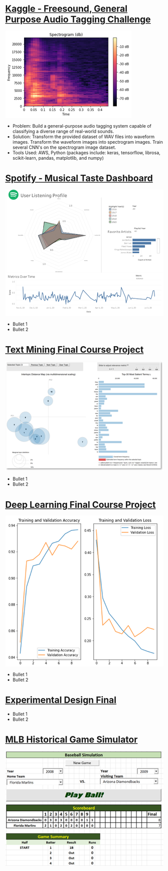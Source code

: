 # [Kaggle - Freesound, General Purpose Audio Tagging Challenge](https://github.com/gwbachman/Graham_Portfolio/blob/main/README.md)
![](/Images/spectrogram_1.png)
* Problem: Build a general-purpose audio tagging system capable of classifying a diverse range of real-world sounds.
* Solution: Transform the provided dataset of WAV files into waveform images. Transform the waveform images into spectrogram images. Train several CNN's on the spectrogram image dataset. 
* Tools Used: AWS, Python (packages include: keras, tensorflow, librosa, scikit-learn, pandas, matplotlib, and numpy)

# [Spotify - Musical Taste Dashboard](https://github.com/gwbachman/Graham_Portfolio/edit/main/README.md)
![](/Images/spotify_taste.png)
* Bullet 1
* Bullet 2 


# [Text Mining Final Course Project](https://github.com/gwbachman/Graham_Portfolio/edit/main/README.md)
![](/Images/text_mining_pic.png)
* Bullet 1
* Bullet 2 


# [Deep Learning Final Course Project](https://github.com/gwbachman/Deep_Learning_Final_Project_DSCI_619)
![](/Images/deep_learning_training_pic.png)
* Bullet 1
* Bullet 2 


# [Experimental Design Final](https://github.com/gwbachman/Graham_Portfolio/edit/main/README.md)
* Bullet 1
* Bullet 2 

# [MLB Historical Game Simulator](https://github.com/gwbachman/Historical_MLB_Simulator/tree/main)
![](/Images/baseball_simulator_scoreboard.png)

